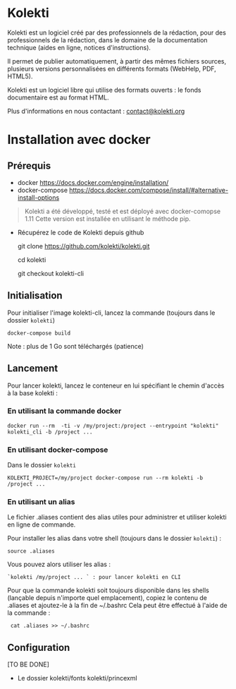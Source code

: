 Kolekti
=======

Kolekti est un logiciel créé par des professionnels de la rédaction, pour
des professionnels de la rédaction, dans le domaine de la documentation
technique (aides en ligne, notices d'instructions).
 
Il permet de publier automatiquement, à partir des mêmes fichiers
sources, plusieurs versions personnalisées en différents formats
(WebHelp, PDF, HTML5).
 
Kolekti est un logiciel libre qui utilise des formats ouverts : le fonds
documentaire est au format HTML.

Plus d'informations en nous contactant : <contact@kolekti.org>


Installation avec docker
========================

Prérequis
---------

* docker https://docs.docker.com/engine/installation/
* docker-compose https://docs.docker.com/compose/install/#alternative-install-options

> Kolekti a été développé, testé et est déployé avec docker-comopse 1.11
> Cette version est installée en utilisant le méthode pip.

* Récupérez le code de Kolekti depuis github

    git clone https://github.com/kolekti/kolekti.git

    cd kolekti
    
    git checkout kolekti-cli
    
Initialisation
--------------

Pour initialiser l'image kolekti-cli, lancez la commande (toujours dans le dossier `kolekti`)

    docker-compose build
    
Note : plus de 1 Go sont téléchargés (patience)
    
Lancement
--------------

Pour lancer kolekti, lancez le conteneur en lui spécifiant le chemin d'accès à la base kolekti :

### En utilisant la commande docker

    docker run --rm  -ti -v /my/project:/project --entrypoint "kolekti" kolekti_cli -b /project ...
    
### En utilisant docker-compose 
Dans le dossier `kolekti`

    KOLEKTI_PROJECT=/my/project docker-compose run --rm kolekti -b /project ...

### En utilisant un alias 

Le fichier .aliases contient des alias utiles pour administrer et utiliser kolekti en ligne de commande.

Pour installer les alias dans votre shell (toujours dans le dossier `kolekti`) :

    source .aliases

Vous pouvez alors utiliser les alias :

    `kolekti /my/project ... ` : pour lancer kolekti en CLI
    
Pour que la commande kolekti soit toujours disponible dans les shells (lançable depuis n'importe quel emplacement), copiez le contenu de .aliases et ajoutez-le à la fin de ~/.bashrc
Cela peut être effectué à l'aide de la commande : 

     cat .aliases >> ~/.bashrc


Configuration
-------------
[TO BE DONE]
* Le dossier kolekti/fonts kolekti/princexml
